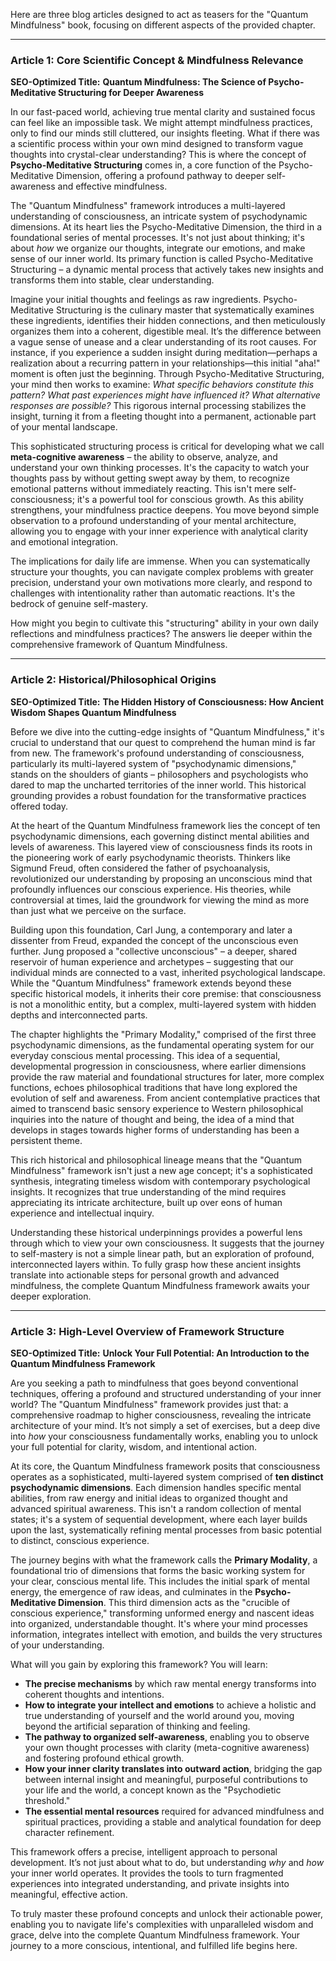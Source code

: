 Here are three blog articles designed to act as teasers for the "Quantum Mindfulness" book, focusing on different aspects of the provided chapter.

---

### Article 1: Core Scientific Concept & Mindfulness Relevance

**SEO-Optimized Title:** **Quantum Mindfulness: The Science of Psycho-Meditative Structuring for Deeper Awareness**

In our fast-paced world, achieving true mental clarity and sustained focus can feel like an impossible task. We might attempt mindfulness practices, only to find our minds still cluttered, our insights fleeting. What if there was a scientific process within your own mind designed to transform vague thoughts into crystal-clear understanding? This is where the concept of **Psycho-Meditative Structuring** comes in, a core function of the Psycho-Meditative Dimension, offering a profound pathway to deeper self-awareness and effective mindfulness.

The "Quantum Mindfulness" framework introduces a multi-layered understanding of consciousness, an intricate system of psychodynamic dimensions. At its heart lies the Psycho-Meditative Dimension, the third in a foundational series of mental processes. It's not just about thinking; it's about *how* we organize our thoughts, integrate our emotions, and make sense of our inner world. Its primary function is called Psycho-Meditative Structuring – a dynamic mental process that actively takes new insights and transforms them into stable, clear understanding.

Imagine your initial thoughts and feelings as raw ingredients. Psycho-Meditative Structuring is the culinary master that systematically examines these ingredients, identifies their hidden connections, and then meticulously organizes them into a coherent, digestible meal. It’s the difference between a vague sense of unease and a clear understanding of its root causes. For instance, if you experience a sudden insight during meditation—perhaps a realization about a recurring pattern in your relationships—this initial "aha!" moment is often just the beginning. Through Psycho-Meditative Structuring, your mind then works to examine: *What specific behaviors constitute this pattern? What past experiences might have influenced it? What alternative responses are possible?* This rigorous internal processing stabilizes the insight, turning it from a fleeting thought into a permanent, actionable part of your mental landscape.

This sophisticated structuring process is critical for developing what we call **meta-cognitive awareness** – the ability to observe, analyze, and understand your own thinking processes. It's the capacity to watch your thoughts pass by without getting swept away by them, to recognize emotional patterns without immediately reacting. This isn't mere self-consciousness; it's a powerful tool for conscious growth. As this ability strengthens, your mindfulness practice deepens. You move beyond simple observation to a profound understanding of your mental architecture, allowing you to engage with your inner experience with analytical clarity and emotional integration.

The implications for daily life are immense. When you can systematically structure your thoughts, you can navigate complex problems with greater precision, understand your own motivations more clearly, and respond to challenges with intentionality rather than automatic reactions. It's the bedrock of genuine self-mastery.

How might you begin to cultivate this "structuring" ability in your own daily reflections and mindfulness practices? The answers lie deeper within the comprehensive framework of Quantum Mindfulness.

---

### Article 2: Historical/Philosophical Origins

**SEO-Optimized Title:** **The Hidden History of Consciousness: How Ancient Wisdom Shapes Quantum Mindfulness**

Before we dive into the cutting-edge insights of "Quantum Mindfulness," it's crucial to understand that our quest to comprehend the human mind is far from new. The framework's profound understanding of consciousness, particularly its multi-layered system of "psychodynamic dimensions," stands on the shoulders of giants – philosophers and psychologists who dared to map the uncharted territories of the inner world. This historical grounding provides a robust foundation for the transformative practices offered today.

At the heart of the Quantum Mindfulness framework lies the concept of ten psychodynamic dimensions, each governing distinct mental abilities and levels of awareness. This layered view of consciousness finds its roots in the pioneering work of early psychodynamic theorists. Thinkers like Sigmund Freud, often considered the father of psychoanalysis, revolutionized our understanding by proposing an unconscious mind that profoundly influences our conscious experience. His theories, while controversial at times, laid the groundwork for viewing the mind as more than just what we perceive on the surface.

Building upon this foundation, Carl Jung, a contemporary and later a dissenter from Freud, expanded the concept of the unconscious even further. Jung proposed a "collective unconscious" – a deeper, shared reservoir of human experience and archetypes – suggesting that our individual minds are connected to a vast, inherited psychological landscape. While the "Quantum Mindfulness" framework extends beyond these specific historical models, it inherits their core premise: that consciousness is not a monolithic entity, but a complex, multi-layered system with hidden depths and interconnected parts.

The chapter highlights the "Primary Modality," comprised of the first three psychodynamic dimensions, as the fundamental operating system for our everyday conscious mental processing. This idea of a sequential, developmental progression in consciousness, where earlier dimensions provide the raw material and foundational structures for later, more complex functions, echoes philosophical traditions that have long explored the evolution of self and awareness. From ancient contemplative practices that aimed to transcend basic sensory experience to Western philosophical inquiries into the nature of thought and being, the idea of a mind that develops in stages towards higher forms of understanding has been a persistent theme.

This rich historical and philosophical lineage means that the "Quantum Mindfulness" framework isn't just a new age concept; it's a sophisticated synthesis, integrating timeless wisdom with contemporary psychological insights. It recognizes that true understanding of the mind requires appreciating its intricate architecture, built up over eons of human experience and intellectual inquiry.

Understanding these historical underpinnings provides a powerful lens through which to view your own consciousness. It suggests that the journey to self-mastery is not a simple linear path, but an exploration of profound, interconnected layers within. To fully grasp how these ancient insights translate into actionable steps for personal growth and advanced mindfulness, the complete Quantum Mindfulness framework awaits your deeper exploration.

---

### Article 3: High-Level Overview of Framework Structure

**SEO-Optimized Title:** **Unlock Your Full Potential: An Introduction to the Quantum Mindfulness Framework**

Are you seeking a path to mindfulness that goes beyond conventional techniques, offering a profound and structured understanding of your inner world? The "Quantum Mindfulness" framework provides just that: a comprehensive roadmap to higher consciousness, revealing the intricate architecture of your mind. It’s not simply a set of exercises, but a deep dive into *how* your consciousness fundamentally works, enabling you to unlock your full potential for clarity, wisdom, and intentional action.

At its core, the Quantum Mindfulness framework posits that consciousness operates as a sophisticated, multi-layered system comprised of **ten distinct psychodynamic dimensions**. Each dimension handles specific mental abilities, from raw energy and initial ideas to organized thought and advanced spiritual awareness. This isn't a random collection of mental states; it's a system of sequential development, where each layer builds upon the last, systematically refining mental processes from basic potential to distinct, conscious experience.

The journey begins with what the framework calls the **Primary Modality**, a foundational trio of dimensions that forms the basic working system for your clear, conscious mental life. This includes the initial spark of mental energy, the emergence of raw ideas, and culminates in the **Psycho-Meditative Dimension**. This third dimension acts as the "crucible of conscious experience," transforming unformed energy and nascent ideas into organized, understandable thought. It's where your mind processes information, integrates intellect with emotion, and builds the very structures of your understanding.

What will you gain by exploring this framework? You will learn:
*   **The precise mechanisms** by which raw mental energy transforms into coherent thoughts and intentions.
*   **How to integrate your intellect and emotions** to achieve a holistic and true understanding of yourself and the world around you, moving beyond the artificial separation of thinking and feeling.
*   **The pathway to organized self-awareness**, enabling you to observe your own thought processes with clarity (meta-cognitive awareness) and fostering profound ethical growth.
*   **How your inner clarity translates into outward action**, bridging the gap between internal insight and meaningful, purposeful contributions to your life and the world, a concept known as the "Psychodietic threshold."
*   **The essential mental resources** required for advanced mindfulness and spiritual practices, providing a stable and analytical foundation for deep character refinement.

This framework offers a precise, intelligent approach to personal development. It’s not just about what to do, but understanding *why* and *how* your inner world operates. It provides the tools to turn fragmented experiences into integrated understanding, and private insights into meaningful, effective action.

To truly master these profound concepts and unlock their actionable power, enabling you to navigate life's complexities with unparalleled wisdom and grace, delve into the complete Quantum Mindfulness framework. Your journey to a more conscious, intentional, and fulfilled life begins here.